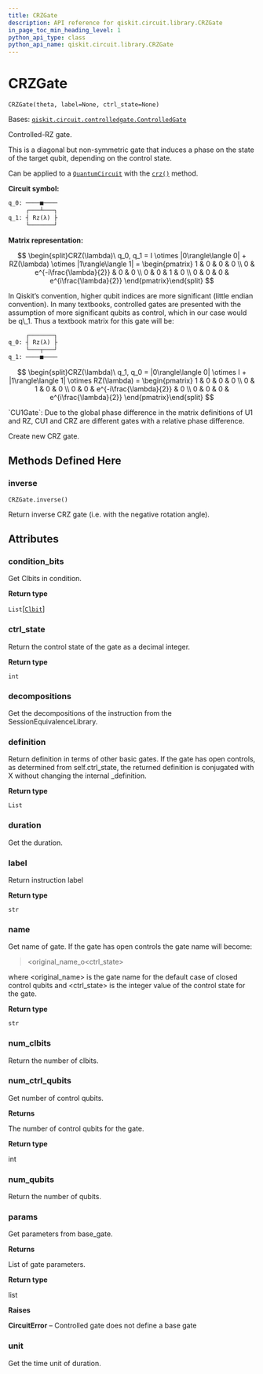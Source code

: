 ```yaml
---
title: CRZGate
description: API reference for qiskit.circuit.library.CRZGate
in_page_toc_min_heading_level: 1
python_api_type: class
python_api_name: qiskit.circuit.library.CRZGate
---
```


# CRZGate

<span id="qiskit.circuit.library.CRZGate" />

`CRZGate(theta, label=None, ctrl_state=None)`

Bases: [`qiskit.circuit.controlledgate.ControlledGate`](qiskit.circuit.ControlledGate "qiskit.circuit.controlledgate.ControlledGate")

Controlled-RZ gate.

This is a diagonal but non-symmetric gate that induces a phase on the state of the target qubit, depending on the control state.

Can be applied to a [`QuantumCircuit`](qiskit.circuit.QuantumCircuit "qiskit.circuit.QuantumCircuit") with the [`crz()`](qiskit.circuit.QuantumCircuit#crz "qiskit.circuit.QuantumCircuit.crz") method.

**Circuit symbol:**

```python
q_0: ────■────
     ┌───┴───┐
q_1: ┤ Rz(λ) ├
     └───────┘
```

**Matrix representation:**

$$
\begin{split}CRZ(\lambda)\ q_0, q_1 =
    I \otimes |0\rangle\langle 0| + RZ(\lambda) \otimes |1\rangle\langle 1| =
    \begin{pmatrix}
        1 & 0 & 0 & 0 \\
        0 & e^{-i\frac{\lambda}{2}} & 0 & 0 \\
        0 & 0 & 1 & 0 \\
        0 & 0 & 0 & e^{i\frac{\lambda}{2}}
    \end{pmatrix}\end{split}
$$

<Admonition title="Note" type="note">
  In Qiskit’s convention, higher qubit indices are more significant (little endian convention). In many textbooks, controlled gates are presented with the assumption of more significant qubits as control, which in our case would be q\_1. Thus a textbook matrix for this gate will be:

  ```python
       ┌───────┐
  q_0: ┤ Rz(λ) ├
       └───┬───┘
  q_1: ────■────
  ```

  $$
  \begin{split}CRZ(\lambda)\ q_1, q_0 =
      |0\rangle\langle 0| \otimes I + |1\rangle\langle 1| \otimes RZ(\lambda) =
      \begin{pmatrix}
          1 & 0 & 0 & 0 \\
          0 & 1 & 0 & 0 \\
          0 & 0 & e^{-i\frac{\lambda}{2}} & 0 \\
          0 & 0 & 0 & e^{i\frac{\lambda}{2}}
      \end{pmatrix}\end{split}
  $$
</Admonition>

<Admonition title="See also" type="note">
  `CU1Gate`: Due to the global phase difference in the matrix definitions of U1 and RZ, CU1 and CRZ are different gates with a relative phase difference.
</Admonition>

Create new CRZ gate.

## Methods Defined Here

### inverse

<span id="qiskit.circuit.library.CRZGate.inverse" />

`CRZGate.inverse()`

Return inverse CRZ gate (i.e. with the negative rotation angle).

## Attributes

<span id="qiskit.circuit.library.CRZGate.condition_bits" />

### condition\_bits

Get Clbits in condition.

**Return type**

`List`\[[`Clbit`](qiskit.circuit.Clbit "qiskit.circuit.classicalregister.Clbit")]

<span id="qiskit.circuit.library.CRZGate.ctrl_state" />

### ctrl\_state

Return the control state of the gate as a decimal integer.

**Return type**

`int`

<span id="qiskit.circuit.library.CRZGate.decompositions" />

### decompositions

Get the decompositions of the instruction from the SessionEquivalenceLibrary.

<span id="qiskit.circuit.library.CRZGate.definition" />

### definition

Return definition in terms of other basic gates. If the gate has open controls, as determined from self.ctrl\_state, the returned definition is conjugated with X without changing the internal \_definition.

**Return type**

`List`

<span id="qiskit.circuit.library.CRZGate.duration" />

### duration

Get the duration.

<span id="qiskit.circuit.library.CRZGate.label" />

### label

Return instruction label

**Return type**

`str`

<span id="qiskit.circuit.library.CRZGate.name" />

### name

Get name of gate. If the gate has open controls the gate name will become:

> \<original\_name\_o\<ctrl\_state>

where \<original\_name> is the gate name for the default case of closed control qubits and \<ctrl\_state> is the integer value of the control state for the gate.

**Return type**

`str`

<span id="qiskit.circuit.library.CRZGate.num_clbits" />

### num\_clbits

Return the number of clbits.

<span id="qiskit.circuit.library.CRZGate.num_ctrl_qubits" />

### num\_ctrl\_qubits

Get number of control qubits.

**Returns**

The number of control qubits for the gate.

**Return type**

int

<span id="qiskit.circuit.library.CRZGate.num_qubits" />

### num\_qubits

Return the number of qubits.

<span id="qiskit.circuit.library.CRZGate.params" />

### params

Get parameters from base\_gate.

**Returns**

List of gate parameters.

**Return type**

list

**Raises**

**CircuitError** – Controlled gate does not define a base gate

<span id="qiskit.circuit.library.CRZGate.unit" />

### unit

Get the time unit of duration.

